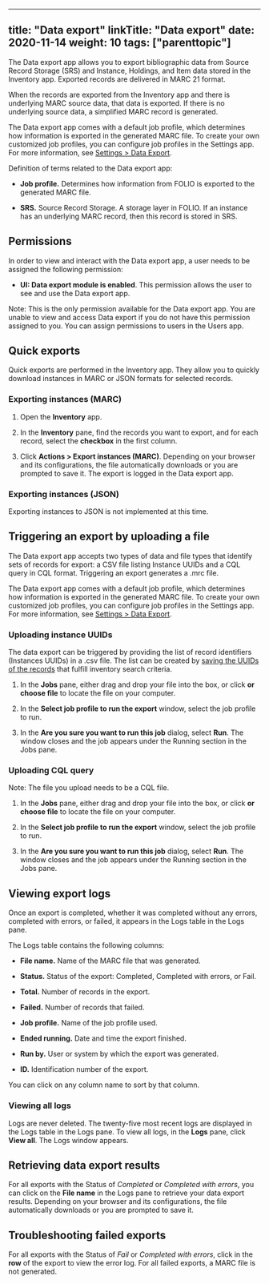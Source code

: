 
---
title: "Data export"
linkTitle: "Data export"
date: 2020-11-14
weight: 10
tags: ["parenttopic"]
---

The Data export app allows you to export bibliographic data from Source Record Storage (SRS) and Instance, Holdings, and Item data stored in the Inventory app. Exported records are delivered in MARC 21 format.

When the records are exported from the Inventory app and there is underlying MARC source data, that data is exported. If there is no underlying source data, a simplified MARC record is generated.

The Data export app comes with a default job profile, which determines how information is exported in the generated MARC file. To create your own customized job profiles, you can configure job profiles in the Settings app. For more information, see [Settings \> Data Export](../../settings/settings_data_export/settings_data_export/).

Definition of terms related to the Data export app:

-   **Job profile.** Determines how information from FOLIO is exported to the generated MARC file.

-   **SRS.** Source Record Storage. A storage layer in FOLIO. If an instance has an underlying MARC record, then this record is stored in SRS.

## Permissions

In order to view and interact with the Data export app, a user needs to be assigned the following permission:

-   **UI: Data export module is enabled**. This permission allows the user to see and use the Data export app.

Note: This is the only permission available for the Data export app. You are unable to view and access Data export if you do not have this permission assigned to you. You can assign permissions to users in the Users app.

## Quick exports

Quick exports are performed in the Inventory app. They allow you to quickly download instances in MARC or JSON formats for selected records.

### Exporting instances (MARC)

1.  Open the **Inventory** app. 

2.  In the **Inventory** pane, find the records you want to export, and for each record, select the **checkbox** in the first column.

3.  Click **Actions \> Export instances (MARC)**. Depending on your browser and its configurations, the file automatically downloads or you are prompted to save it. The export is logged in the Data export app.

### Exporting instances (JSON)

Exporting instances to JSON is not implemented at this time.

## Triggering an export by uploading a file

The Data export app accepts two types of data and file types that identify sets of records for export: a CSV file listing Instance UUIDs and a CQL query in CQL format. Triggering an export generates a .mrc file.

The Data export app comes with a default job profile, which determines how information is exported in the generated MARC file. To create your own customized job profiles, you can configure job profiles in the Settings app. For more information, see [Settings \> Data Export](../../settings/settings_data_export/settings_data_export/).

### Uploading instance UUIDs

The data export can be triggered by providing the list of record identifiers (Instances UUIDs) in a .csv file. The list can be created by [saving the UUIDs of the records](../inventory/#saving-instances-uuids) that fulfill inventory search criteria.

1.  In the **Jobs** pane, either drag and drop your file into the box, or click **or choose file** to locate the file on your computer.

2.  In the **Select job profile to run the export** window, select the job profile to run.

3.  In the **Are you sure you want to run this job** dialog, select **Run**. The window closes and the job appears under the Running section in the Jobs pane.

### 		 Uploading CQL query

Note: The file you upload needs to be a CQL file.

1.  In the **Jobs** pane, either drag and drop your file into the box, or click **or choose file** to locate the file on your computer.

2.  In the **Select job profile to run the export** window, select the job profile to run.

3.  In the **Are you sure you want to run this job** dialog, select **Run**. The window closes and the job appears under the Running section in the Jobs pane.

## Viewing export logs

Once an export is completed, whether it was completed without any errors, completed with errors, or failed, it appears in the Logs table in the Logs pane.

The Logs table contains the following columns:

-   **File name.** Name of the MARC file that was generated.

-   **Status.** Status of the export: Completed, Completed with errors, or Fail.

-   **Total.** Number of records in the export.

-   **Failed.** Number of records that failed.

-   **Job profile.** Name of the job profile used.

-   **Ended running.** Date and time the export finished.

-   **Run by.** User or system by which the export was generated.

-   **ID.** Identification number of the export.

You can click on any column name to sort by that column.

### Viewing all logs

Logs are never deleted. The twenty-five most recent logs are displayed in the Logs table in the Logs pane. To view all logs, in the **Logs** pane, click **View all**. The Logs window appears.

## Retrieving data export results

For all exports with the Status of *Completed* or *Completed with errors*, you can click on the **File name** in the Logs pane to retrieve your data export results. Depending on your browser and its configurations, the file automatically downloads or you are prompted to save it.

## Troubleshooting failed exports

For all exports with the Status of *Fail* or *Completed with errors*, click in the **row** of the export to view the error log. For all failed exports, a MARC file is not generated.
